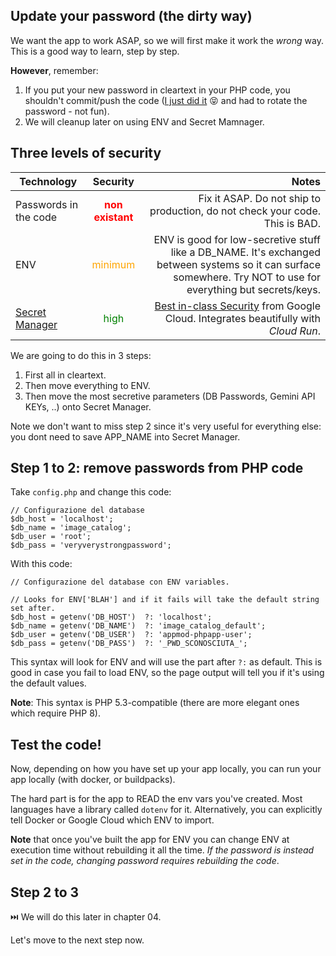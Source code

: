 ## Update your password (the dirty way)

We want the app to work ASAP, so we will first make it work the *wrong* way. This is a good way to learn, step by step.

**However**, remember:

1. If you put your new password in cleartext in your PHP code, you shouldn't commit/push the code ([I just did it](https://github.com/Friends-of-Ricc/app-mod-workshop/commit/854b6dcdfa49bb40e7830521352c34226970bc72#diff-724326d4c9977d3f53ba0f053c7d857dc8b8ef4f2d61b2b377791b4ec560720d) 😝 and had to rotate the password - not fun).
2. We will cleanup later on using ENV and Secret Mamnager.

## Three levels of security

| Technology   |  Security     |  Notes |
|----------|:-------------:|------:|
| Passwords in the code |    **<span style="color:red">non existant</span>** | Fix it ASAP. Do not ship to production, do not check your code. This is BAD. |
| ENV |   <span style="color:orange">minimum</span>    |  ENV is good for low-secretive stuff like a DB_NAME. It's exchanged between systems so it can surface somewhere. Try NOT to use for everything but secrets/keys. |
| [Secret Manager](https://cloud.google.com/security/products/secret-manager?hl=it) | <span style="color:green">high</span> | [Best in-class Security](https://cloud.google.com/security/products/secret-manager?hl=it) from Google Cloud. Integrates beautifully with *Cloud Run*. |

We are going to do this in 3 steps:

1. First all in cleartext.
2. Then move everything to ENV.
3. Then move the most secretive parameters (DB Passwords, Gemini API KEYs, ..) onto Secret Manager.

Note we don't want to miss step 2 since it's very useful for everything else: you dont need to save APP_NAME into Secret Manager.


## Step 1 to 2: remove passwords from PHP code

Take `config.php` and change this code:

```
// Configurazione del database
$db_host = 'localhost';
$db_name = 'image_catalog';
$db_user = 'root';
$db_pass = 'veryverystrongpassword';
```

With this code:

```
// Configurazione del database con ENV variables.

// Looks for ENV['BLAH'] and if it fails will take the default string set after.
$db_host = getenv('DB_HOST')  ?: 'localhost';
$db_name = getenv('DB_NAME')  ?: 'image_catalog_default';
$db_user = getenv('DB_USER')  ?: 'appmod-phpapp-user';
$db_pass = getenv('DB_PASS')  ?: '_PWD_SCONOSCIUTA_';
```

This syntax will look for ENV and will use the part after `?:` as default. This is good in case you fail to load ENV, so the page output will tell you if it's using the default values.

**Note**: This syntax is PHP 5.3-compatible (there are more elegant ones which require PHP 8).

## Test the code!

Now, depending on how you have set up your app locally, you can run your app locally (with docker, or buildpacks).

The hard part is for the app to READ the env vars you've created. Most languages have a library called `dotenv` for it. Alternatively, you can explicitly tell Docker or Google Cloud which ENV to import.

**Note** that once you've built the app for ENV you can change ENV at execution time without rebuilding it all the time. *If the password is instead set in the code, changing password requires rebuilding the code*.


## Step 2 to 3

⏭️ We will do this later in chapter 04.

Let's move to the next step now.
